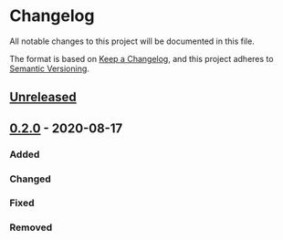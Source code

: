 # Changelog

All notable changes to this project will be documented in this file.

The format is based on [Keep a Changelog](https://keepachangelog.com/en/1.0.0/),
and this project adheres to [Semantic Versioning](https://semver.org/spec/v2.0.0.html).

## [Unreleased]

## [0.2.0] - 2020-08-17

### Added

### Changed

### Fixed

### Removed

[Unreleased]: https://github.com/dev-senior-com-br/senior-sam-java/compare/v0.2.0...HEAD

[0.2.0]: https://github.com/dev-senior-com-br/senior-sam-java/releases/tag/v0.2.0
